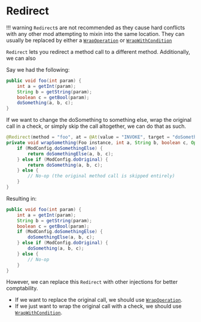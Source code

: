 # Redirect

!!! warning
    `Redirect`s are not recommended as they cause hard conflicts with any other mod attempting to mixin into the same location. They can usually be replaced by either a [`WrapOperation`](https://mixins.microcontrollers.dev/mixinextras/wrapoperation) or [`WrapWithCondition`](https://mixins.microcontrollers.dev/mixinextras/wrapwithcondition)

`Redirect` lets you redirect a method call to a different method. Additionally, we can also 

Say we had the following:

```java
public void foo(int param) {
    int a = getInt(param);
    String b = getString(param);
    boolean c = getBool(param);
    doSomething(a, b, c);
}
```

If we want to change the doSomething to something else, wrap the original call in a check, or simply skip the call altogether, we can do that as such.

```java
@Redirect(method = "foo", at = @At(value = "INVOKE", target = "doSomething(ILjava/lang/String;Z)V"))
private void wrapSomething(Foo instance, int a, String b, boolean c, Operation<Void> original) {
    if (ModConfig.doSomethingElse) {
        return doSomethingElse(a, b, c);
    } else if (ModConfig.doOriginal) {
        return doSomething(a, b, c);
    } else {
        // No-op (the original method call is skipped entirely)
    }
}
```

Resulting in:

```java
public void foo(int param) {
    int a = getInt(param);
    String b = getString(param);
    boolean c = getBool(param);
    if (ModConfig.doSomethingElse) {
        doSomethingElse(a, b, c);
    } else if (ModConfig.doOriginal) {
        doSomething(a, b, c);
    } else {
        // No-op
    }
}
```

However, we can replace this `Redirect` with other injections for better comptability.

* If we want to replace the original call, we should use [`WrapOperation`](https://mixins.microcontrollers.dev/mixinextras/wrapoperation).
* If we just want to wrap the original call with a check, we should use [`WrapWithCondition`](https://mixins.microcontrollers.dev/mixinextras/wrapwithcondition).
